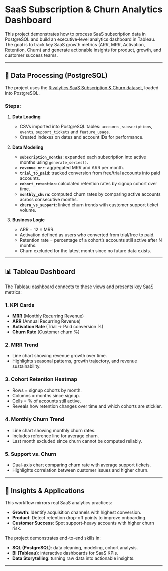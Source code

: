 # SaaS Subscription & Churn Analytics Dashboard

This project demonstrates how to process SaaS subscription data in PostgreSQL and build an executive-level analytics dashboard in Tableau.  
The goal is to track key SaaS growth metrics (ARR, MRR, Activation, Retention, Churn) and generate actionable insights for product, growth, and customer success teams.

---

## 🔧 Data Processing (PostgreSQL)

The project uses the [Rivalytics SaaS Subscription & Churn dataset](https://www.kaggle.com/datasets/rivalytics/saas-subscription-and-churn-analytics-dataset), loaded into PostgreSQL.

### Steps:
1. **Data Loading**  
   - CSVs imported into PostgreSQL tables: `accounts`, `subscriptions`, `events`, `support_tickets` and `feature_usage`.  
   - Created indexes on dates and account IDs for performance.  

2. **Data Modeling**  
   - **`subscription_months`**: expanded each subscription into active months using `generate_series()`.  
   - **`revenue_mrr`**: aggregated MRR and ARR per month.  
   - **`trial_to_paid`**: tracked conversion from free/trial accounts into paid accounts.  
   - **`cohort_retention`**: calculated retention rates by signup cohort over time.  
   - **`monthly_churn`**: computed churn rates by comparing active accounts across consecutive months.  
   - **`churn_vs_support`**: linked churn trends with customer support ticket volume.  

3. **Business Logic**  
   - ARR = 12 × MRR.  
   - Activation defined as users who converted from trial/free to paid.  
   - Retention rate = percentage of a cohort’s accounts still active after N months.  
   - Churn excluded for the latest month since no future data exists.  


---

## 📊 Tableau Dashboard

The Tableau dashboard connects to these views and presents key SaaS metrics:

### 1. **KPI Cards**
- **MRR** (Monthly Recurring Revenue)  
- **ARR** (Annual Recurring Revenue)  
- **Activation Rate** (Trial → Paid conversion %)  
- **Churn Rate** (Customer churn %)  

### 2. **MRR Trend**
- Line chart showing revenue growth over time.  
- Highlights seasonal patterns, growth trajectory, and revenue sustainability.  



### 3. **Cohort Retention Heatmap**
- Rows = signup cohorts by month.  
- Columns = months since signup.  
- Cells = % of accounts still active.  
- Reveals how retention changes over time and which cohorts are stickier.  

### 4. **Monthly Churn Trend**
- Line chart showing monthly churn rates.  
- Includes reference line for average churn.  
- Last month excluded since churn cannot be computed reliably.  

### 5. **Support vs. Churn**
- Dual-axis chart comparing churn rate with average support tickets.  
- Highlights correlation between customer issues and higher churn.  

---

## 🚀 Insights & Applications
This workflow mirrors real SaaS analytics practices:
- **Growth**: Identify acquisition channels with highest conversion.  
- **Product**: Detect retention drop-off points to improve onboarding.  
- **Customer Success**: Spot support-heavy accounts with higher churn risk.  

The project demonstrates end-to-end skills in:
- **SQL (PostgreSQL)**: data cleaning, modeling, cohort analysis.  
- **BI (Tableau)**: interactive dashboards for SaaS KPIs.  
- **Data Storytelling**: turning raw data into actionable insights.  

---

